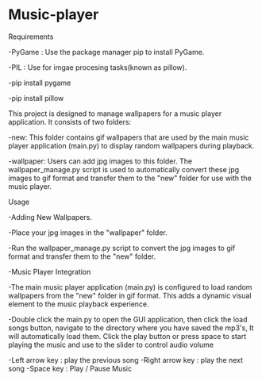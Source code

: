 # Music-player
Requirements

-PyGame : Use the package manager pip to install PyGame.

-PIL : Use for imgae procesing tasks(known as pillow).

-pip install pygame

-pip install pillow

This project is designed to manage wallpapers for a music player application. It consists of two folders:

-new: This folder contains gif wallpapers that are used by the main music player application (main.py) to display random wallpapers during playback.

-wallpaper: Users can add jpg images to this folder. The wallpaper_manage.py script is used to automatically convert these jpg images to gif format and transfer them to the "new" folder for use with the music player.

Usage

-Adding New Wallpapers.

-Place your jpg images in the "wallpaper" folder.

-Run the wallpaper_manage.py script to convert the jpg images to gif format and transfer them to the "new" folder.

-Music Player Integration

-The main music player application (main.py) is configured to load random wallpapers from the "new" folder in gif format. This adds a dynamic visual element to the music playback experience.

-Double click the main.py to open the GUI application, then click the load songs button, navigate to the directory where you have saved the mp3's, It will automatically load them. Click the play button or press space to start playing the music and use to the slider to control audio volume

-Left arrow key : play the previous song
-Right arrow key : play the next song
-Space key : Play / Pause Music
